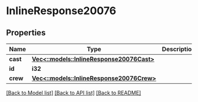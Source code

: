 # InlineResponse20076

## Properties

Name | Type | Description | Notes
------------ | ------------- | ------------- | -------------
**cast** | [**Vec<::models::InlineResponse20076Cast>**](inline_response_200_76_cast.md) |  | [optional] 
**id** | **i32** |  | [optional] 
**crew** | [**Vec<::models::InlineResponse20076Crew>**](inline_response_200_76_crew.md) |  | [optional] 

[[Back to Model list]](../README.md#documentation-for-models) [[Back to API list]](../README.md#documentation-for-api-endpoints) [[Back to README]](../README.md)


